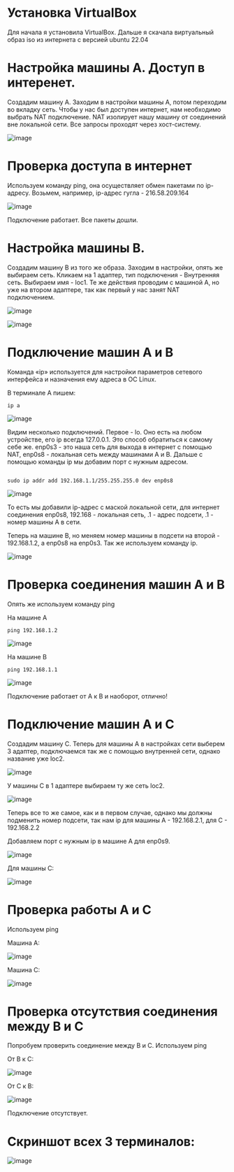 # Установка VirtualBox

Для начала я установила VirtualBox. Дальше я скачала виртуальный образ iso из интернета с версией ubuntu 22.04

# Настройка машины A. Доступ в интеренет.

Создадим машину A. Заходим в настройки машины А, потом переходим во вкладку сеть. Чтобы у нас был доступен интернет, нам необходимо выбрать NAT подключение. NAT изолирует нашу машину от соединений вне локальной сети. Все запросы проходят через хост-систему.

![image](https://github.com/Andrzakourcev/Hello-world/assets/144477949/a5e3ab19-75e3-4235-b4fc-887f34920f48)


# Проверка доступа в интернет

Используем команду ping, она осуществляет обмен пакетами по ip-адресу. Возьмем, например, ip-адрес гугла - 216.58.209.164

![image](https://github.com/Andrzakourcev/Hello-world/assets/144477949/71dff31f-7d04-470a-856c-c893521ee1ea)


Подключение работает. Все пакеты дошли.

# Настройка машины B.

Создадим машину B из того же образа. Заходим в настройки, опять же выбираем сеть. Кликаем на 1 адаптер, тип подключения - Внутренняя сеть. Выбираем имя - loc1. Те же действия проводим с машиной A, но уже на втором адаптере, так как первый у нас занят NAT подключением. 

![image](https://github.com/Andrzakourcev/Hello-world/assets/144477949/0a23f23e-68fc-479d-ad7a-de06102d1995)

![image](https://github.com/Andrzakourcev/Hello-world/assets/144477949/4879272f-a9b2-493a-bf3d-55721eb80aec)


# Подключение машин A и B
Команда «ip» используется для настройки параметров сетевого интерфейса и назначения ему адреса в ОС Linux.

В терминале A пишем: 
```
ip a
```
![image](https://github.com/Andrzakourcev/Hello-world/assets/144477949/f4891cad-9597-4bd0-8119-87f0f22de5bf)

Видим несколько подключений. Первое - lo. Оно есть на любом устройстве, его ip всегда 127.0.0.1. Это способ обратиться к самому себе же. enp0s3 - это наша сеть для выхода в интернет с помощью NAT, enp0s8 - локальная сеть между машинами А и B. Дальше с помощью команды ip мы добавим порт с нужным адресом.

```

sudo ip addr add 192.168.1.1/255.255.255.0 dev enp0s8

```
![image](https://github.com/Andrzakourcev/Hello-world/assets/144477949/7d88a3f8-13c8-41ac-873d-44a73d9378cf)

То есть мы добавили ip-адрес с маской локальной сети, для интернет соединения enp0s8, 192.168 - локальная сеть, .1 - адрес подсети, .1 - номер машины A в сети.

Теперь на машине B, но меняем номер машины в подсети на второй - 192.168.1.2, а enp0s8 на enp0s3. Так же используем команду ip.

![image](https://github.com/Andrzakourcev/Hello-world/assets/144477949/953f514d-07d9-40c7-9e2c-975fe4b380f6)

# Проверка соединения машин A и B

Опять же используем команду ping

На машине A

```
ping 192.168.1.2
```

![image](https://github.com/Andrzakourcev/Hello-world/assets/144477949/1b6fd891-d6f1-47bc-bfda-b2a9f91d5d83)

На машине B

```
ping 192.168.1.1
```
![image](https://github.com/Andrzakourcev/Hello-world/assets/144477949/347e0995-c1e5-45e0-8131-8eeab0c06fb7)

Подключение работает от A к B и наоборот, отлично!

# Подключение машин A и С

Создадим машину C. Теперь для машины A в настройках сети выберем 3 адаптер, подключаемся так же с помощью внутренней сети, однако название уже loc2.

![image](https://github.com/Andrzakourcev/Hello-world/assets/144477949/a6ca03f8-1299-4a9c-ab43-37435b3ccccf)

У машины C в 1 адаптере выбираем ту же сеть loc2.

![image](https://github.com/Andrzakourcev/Hello-world/assets/144477949/a1c22306-336b-4a25-b6eb-48f648d4e95c)


Теперь все то же самое, как и в первом случае, однако мы должны подменить номер подсети, так нам ip для машины A - 192.168.2.1, для C - 192.168.2.2

Добавляем порт с нужным ip в машине A для enp0s9.


![image](https://github.com/Andrzakourcev/Hello-world/assets/144477949/beefe83c-6322-4111-8065-4a0e70d7be7d)



Для машины C:

![image](https://github.com/Andrzakourcev/Hello-world/assets/144477949/49af3079-81b3-49c3-be08-7d2138b57482)


# Проверка работы A и C
Используем ping

Машина A:

![image](https://github.com/Andrzakourcev/Hello-world/assets/144477949/e4f8667f-b72d-4fd5-8d9a-0582c34966a5)


Машина С:

![image](https://github.com/Andrzakourcev/Hello-world/assets/144477949/33c2992b-41af-4a25-9f56-2e8aed43251c)


# Проверка отсутствия соединения между B и C
Попробуем проверить соединение между B и С. Используем ping

От B к C:

![image](https://github.com/Andrzakourcev/Hello-world/assets/144477949/2e16afc2-9e8f-4dbb-ae02-1062e72a4b56)


От C к B:

![image](https://github.com/Andrzakourcev/Hello-world/assets/144477949/05e99aad-9a7d-46ab-a8a7-217a9f594ab9)


Подключение отсутствует.

# Скриншот всех 3 терминалов:

![image](https://github.com/Andrzakourcev/Hello-world/assets/144477949/9304cfba-a6a8-41b3-88f7-a934b2bdd5c9)


